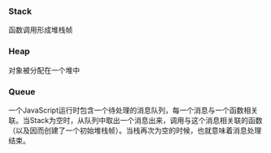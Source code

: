### Stack

函数调用形成堆栈帧

### Heap

对象被分配在一个堆中

### Queue

一个JavaScript运行时包含一个待处理的消息队列，每一个消息与一个函数相关联。当Stack为空时，从队列中取出一个消息出来，调用与这个消息相关联的函数（以及因而创建了一个初始堆栈帧）。当栈再次为空的时候，也就意味着消息处理结束。

